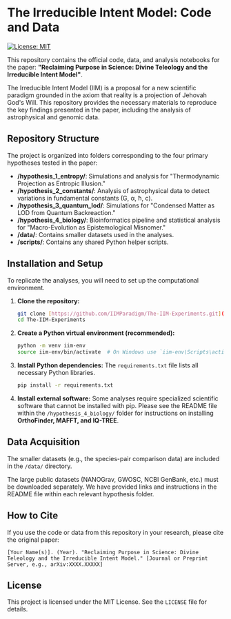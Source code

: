 # The Irreducible Intent Model: Code and Data

[![License: MIT](https://img.shields.io/badge/License-MIT-yellow.svg)](https://opensource.org/licenses/MIT)

This repository contains the official code, data, and analysis notebooks for the paper: **"Reclaiming Purpose in Science: Divine Teleology and the Irreducible Intent Model"**.

The Irreducible Intent Model (IIM) is a proposal for a new scientific paradigm grounded in the axiom that reality is a projection of Jehovah God's Will. This repository provides the necessary materials to reproduce the key findings presented in the paper, including the analysis of astrophysical and genomic data.

## Repository Structure

The project is organized into folders corresponding to the four primary hypotheses tested in the paper:

* **/hypothesis_1_entropy/**: Simulations and analysis for "Thermodynamic Projection as Entropic Illusion."
* **/hypothesis_2_constants/**: Analysis of astrophysical data to detect variations in fundamental constants (G, α, ħ, c).
* **/hypothesis_3_quantum_lod/**: Simulations for "Condensed Matter as LOD from Quantum Backreaction."
* **/hypothesis_4_biology/**: Bioinformatics pipeline and statistical analysis for "Macro-Evolution as Epistemological Misnomer."
* **/data/**: Contains smaller datasets used in the analyses.
* **/scripts/**: Contains any shared Python helper scripts.

## Installation and Setup

To replicate the analyses, you will need to set up the computational environment.

1.  **Clone the repository:**
    ```bash
    git clone [https://github.com/IIMParadigm/The-IIM-Experiments.git](https://github.com/IIMParadigm/The-IIM-Experiments.git)
    cd The-IIM-Experiments
    ```

2.  **Create a Python virtual environment (recommended):**
    ```bash
    python -m venv iim-env
    source iim-env/bin/activate  # On Windows use `iim-env\Scripts\activate`
    ```

3.  **Install Python dependencies:**
    The `requirements.txt` file lists all necessary Python libraries.
    ```bash
    pip install -r requirements.txt
    ```
4.  **Install external software:**
    Some analyses require specialized scientific software that cannot be installed with pip. Please see the README file within the `/hypothesis_4_biology/` folder for instructions on installing **OrthoFinder, MAFFT, and IQ-TREE**.

## Data Acquisition

The smaller datasets (e.g., the species-pair comparison data) are included in the `/data/` directory.

The large public datasets (NANOGrav, GWOSC, NCBI GenBank, etc.) must be downloaded separately. We have provided links and instructions in the README file within each relevant hypothesis folder.

## How to Cite

If you use the code or data from this repository in your research, please cite the original paper:

```
[Your Name(s)]. (Year). "Reclaiming Purpose in Science: Divine Teleology and the Irreducible Intent Model." [Journal or Preprint Server, e.g., arXiv:XXXX.XXXXX]
```

## License

This project is licensed under the MIT License. See the `LICENSE` file for details.
